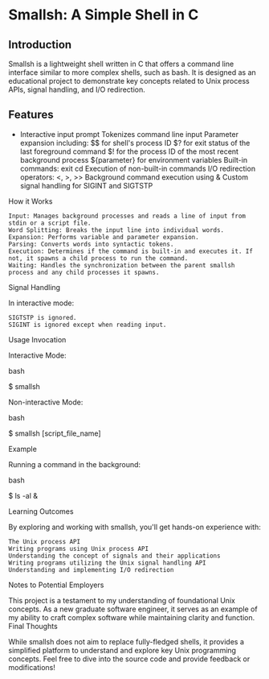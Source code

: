 # Smallsh: A Simple Shell in C

## Introduction

Smallsh is a lightweight shell written in C that offers a command line interface similar to more complex shells, such as bash. It is designed as an educational project to demonstrate key concepts related to Unix process APIs, signal handling, and I/O redirection.

## Features

- Interactive input prompt
    Tokenizes command line input
    Parameter expansion including:
        $$ for shell's process ID
        $? for exit status of the last foreground command
        $! for the process ID of the most recent background process
        ${parameter} for environment variables
    Built-in commands:
        exit
        cd
    Execution of non-built-in commands
    I/O redirection operators: <, >, >>
    Background command execution using &
    Custom signal handling for SIGINT and SIGTSTP

How it Works

    Input: Manages background processes and reads a line of input from stdin or a script file.
    Word Splitting: Breaks the input line into individual words.
    Expansion: Performs variable and parameter expansion.
    Parsing: Converts words into syntactic tokens.
    Execution: Determines if the command is built-in and executes it. If not, it spawns a child process to run the command.
    Waiting: Handles the synchronization between the parent smallsh process and any child processes it spawns.

Signal Handling

In interactive mode:

    SIGTSTP is ignored.
    SIGINT is ignored except when reading input.

Usage
Invocation

Interactive Mode:

bash

$ smallsh

Non-interactive Mode:

bash

$ smallsh [script_file_name]

Example

Running a command in the background:

bash

$ ls -al &

Learning Outcomes

By exploring and working with smallsh, you'll get hands-on experience with:

    The Unix process API
    Writing programs using Unix process API
    Understanding the concept of signals and their applications
    Writing programs utilizing the Unix signal handling API
    Understanding and implementing I/O redirection

Notes to Potential Employers

This project is a testament to my understanding of foundational Unix concepts. As a new graduate software engineer, it serves as an example of my ability to craft complex software while maintaining clarity and function.
Final Thoughts

While smallsh does not aim to replace fully-fledged shells, it provides a simplified platform to understand and explore key Unix programming concepts. Feel free to dive into the source code and provide feedback or modifications!
